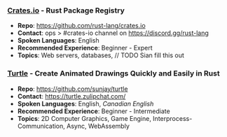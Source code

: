 ### [Crates.io](https://crates.io/) - Rust Package Registry
* **Repo**: https://github.com/rust-lang/crates.io
* **Contact**: ops > #crates-io channel on https://discord.gg/rust-lang
* **Spoken Languages**: English
* **Recommended Experience**: Beginner - Expert
* **Topics**: Web servers, databases, // TODO Sian fill this out

### [Turtle](https://turtle.rs/) - Create Animated Drawings Quickly and Easily in Rust
* **Repo**: https://github.com/sunjay/turtle
* **Contact**: https://turtle.zulipchat.com/
* **Spoken Languages**: English, _Canadian English_
* **Recommended Experience**: Beginner - Intermediate
* **Topics**: 2D Computer Graphics, Game Engine, Interprocess-Communication, Async, WebAssembly

<h1 id="projects-end"></h1>

<script>
let people = [];
let e = document.getElementById("project-mentorship");
while (e.nextSibling.nodeName != 'H3') e.nextSibling.remove();
e = e.nextSibling;
do {
    let person = [];
    do {
        person.push(e);
        e = e.nextSibling;
    } while (!/^H[123]$/i.test(e.nodeName));
    people.push(person);
} while (e.nodeName == 'H3');
for (let i = people.length - 1; i > 0; i--) {
    const j = Math.floor(Math.random() * (i + 1));
    [people[i], people[j]] = [people[j], people[i]];
}
people.forEach(person => {
    person.forEach(x => {
        e.parentNode.insertBefore(x, e);
    });
});
e.remove();
</script>
